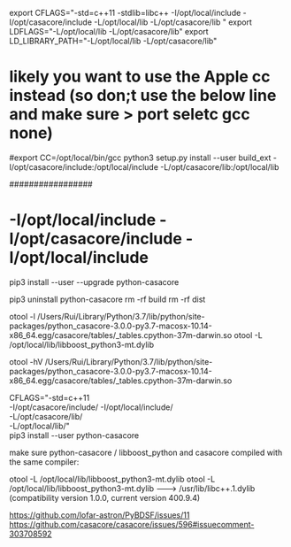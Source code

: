 export CFLAGS="-std=c++11 -stdlib=libc++ -I/opt/local/include -I/opt/casacore/include -L/opt/local/lib -L/opt/casacore/lib "
export LDFLAGS="-L/opt/local/lib -L/opt/casacore/lib"
export LD_LIBRARY_PATH="-L/opt/local/lib -L/opt/casacore/lib"
# likely you want to use the Apple cc instead (so don;t use the below line and make sure > port seletc gcc none)
#export CC=/opt/local/bin/gcc 
python3 setup.py install --user build_ext -I/opt/casacore/include:/opt/local/include -L/opt/casacore/lib:/opt/local/lib


#################



# -I/opt/local/include -I/opt/casacore/include -I/opt/local/include
pip3 install --user --upgrade python-casacore


pip3 uninstall python-casacore
rm -rf build
rm -rf dist

otool -l /Users/Rui/Library/Python/3.7/lib/python/site-packages/python_casacore-3.0.0-py3.7-macosx-10.14-x86_64.egg/casacore/tables/_tables.cpython-37m-darwin.so
otool -L /opt/local/lib/libboost_python3-mt.dylib

otool -hV /Users/Rui/Library/Python/3.7/lib/python/site-packages/python_casacore-3.0.0-py3.7-macosx-10.14-x86_64.egg/casacore/tables/_tables.cpython-37m-darwin.so


CFLAGS="-std=c++11 \
        -I/opt/casacore/include/
        -I/opt/local/include/ \
        -L/opt/casacore/lib/ \
        -L/opt/local/lib/" \
        pip3 install --user python-casacore


make sure python-casacore / libboost_python and casacore compiled with the same compiler:

otool -L /opt/local/lib/libboost_python3-mt.dylib
otool -L /opt/local/lib/libboost_python3-mt.dylib
---> /usr/lib/libc++.1.dylib (compatibility version 1.0.0, current version 400.9.4)

https://github.com/lofar-astron/PyBDSF/issues/11
https://github.com/casacore/casacore/issues/596#issuecomment-303708592
